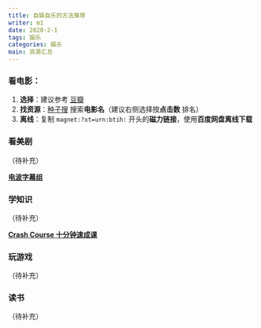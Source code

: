 ```yaml
---
title: 自娱自乐的方法推荐
writer: m1
date: 2020-2-1
tags: 娱乐
categories: 娱乐
main: 资源汇总
---
```


### 看电影：

1. **选择**：建议参考 [豆瓣](https://www.douban.com)
2. **找资源**：[种子搜](https://zhongzilou.com) 搜索**电影名**（建议右侧选择按**点击数** 排名）
3. **离线**：复制 `magnet:?xt=urn:btih:` 开头的**磁力链接**，使用**百度网盘离线下载**

### 看美剧

（待补充）

**[电波字幕组](http://dbfansub.com)**


### 学知识

（待补充）

**[Crash Course 十分钟速成课](https://crashcourse.club)**

### 玩游戏

（待补充）

### 读书

（待补充）


